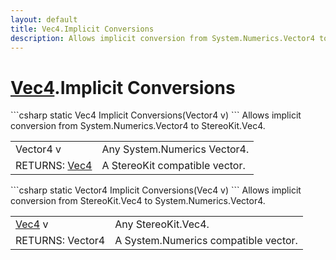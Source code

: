 ```yaml
---
layout: default
title: Vec4.Implicit Conversions
description: Allows implicit conversion from System.Numerics.Vector4 to StereoKit.Vec4.
---
```

# [Vec4]({{site.url}}/Pages/Reference/Vec4.html).Implicit Conversions

<div class='signature' markdown='1'>
```csharp
static Vec4 Implicit Conversions(Vector4 v)
```
Allows implicit conversion from System.Numerics.Vector4
to StereoKit.Vec4.
</div>

|  |  |
|--|--|
|Vector4 v|Any System.Numerics Vector4.|
|RETURNS: [Vec4]({{site.url}}/Pages/Reference/Vec4.html)|A StereoKit compatible vector.|

<div class='signature' markdown='1'>
```csharp
static Vector4 Implicit Conversions(Vec4 v)
```
Allows implicit conversion from StereoKit.Vec4 to
System.Numerics.Vector4.
</div>

|  |  |
|--|--|
|[Vec4]({{site.url}}/Pages/Reference/Vec4.html) v|Any StereoKit.Vec4.|
|RETURNS: Vector4|A System.Numerics compatible vector.|





